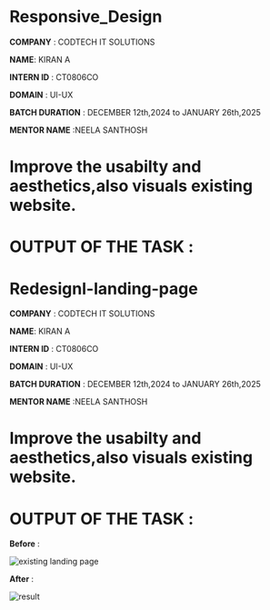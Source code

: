 # Responsive_Design

**COMPANY** : CODTECH IT SOLUTIONS

**NAME**: KIRAN A

**INTERN ID** : CT0806CO

**DOMAIN** : UI-UX

**BATCH DURATION** : DECEMBER 12th,2024 to JANUARY 26th,2025

**MENTOR NAME** :NEELA SANTHOSH

# Improve the usabilty and aesthetics,also visuals existing website.

# OUTPUT OF THE TASK :
# Redesignl-landing-page

**COMPANY** : CODTECH IT SOLUTIONS

**NAME**: KIRAN A

**INTERN ID** : CT0806CO

**DOMAIN** : UI-UX

**BATCH DURATION** : DECEMBER 12th,2024 to JANUARY 26th,2025

**MENTOR NAME** :NEELA SANTHOSH

# Improve the usabilty and aesthetics,also visuals existing website.

# OUTPUT OF THE TASK :
**Before** :

![existing landing page](https://github.com/user-attachments/assets/d369cd10-7c28-4908-b762-beab4e3d0907)

**After** :

![result](https://github.com/user-attachments/assets/ea44d122-9e4e-4557-b5d1-a9326252ceb3)
